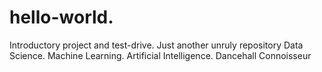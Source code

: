 # hello-world.
Introductory project and test-drive. Just another unruly repository 
Data Science. Machine Learning. Artificial Intelligence. Dancehall Connoisseur
